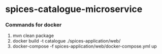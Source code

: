 # spices-catalogue-microservice

### Commands for docker

1. mvn clean package
2. docker build -t catalogue ./spices-application/web/
3. docker-compose -f spices-application/web/docker-compose.yml up